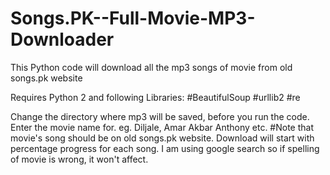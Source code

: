 # Songs.PK--Full-Movie-MP3-Downloader
This Python code will download all the mp3 songs of movie  from old songs.pk website

Requires Python 2 and following Libraries: 
#BeautifulSoup
#urllib2
#re

Change the directory where mp3 will be saved, before you run the code.
Enter the movie name for. eg. Diljale, Amar Akbar Anthony etc.
#Note that movie's song should be on old songs.pk website.
Download will start with percentage progress for each song.
I am using google search so if spelling of movie is wrong, it won't affect.

